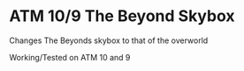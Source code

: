 # ATM 10/9 The Beyond Skybox
 Changes The Beyonds skybox to that of the overworld


Working/Tested on ATM 10 and 9 
